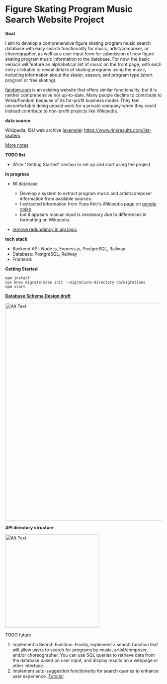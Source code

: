 # Figure Skating Program Music Search Website Project
**Goal**

I aim to develop a comprehensive figure skating program music search database with easy search functionality for music, artist/composer, or choreographer, as well as a user input form for submission of new figure skating program music information to the database. For now, the basic version will feature an alphabetical list of music on the front page, with each entry clickable to reveal details of skating programs using the music, including information about the skater, season, and program type (short program or free skating).

[fandom.com](https://figure-skating.fandom.com/wiki/Category:Music) is an existing website that offers similar functionality, but it is neither comprehensive nor up-to-date. Many people decline to contribute to Wikia/Fandom because of its for-profit business model. They feel uncomfortable doing unpaid work for a private company when they could instead contribute to non-profit projects like Wikipedia.

**data source**

Wikipedia, ISU web archive ([example](https://web.archive.org/web/20100527225704/http://www.isuresults.com/bios/isufs00007232.htm))
https://www.rinkresults.com/list-skaters

[More notes](https://docs.google.com/document/d/1-Rf1M40dCZ2UMdzquOPsJGLgOZrtC7Zl7IXd4wa28AA/edit?usp=sharing)

**TODO list**
- Write "Getting Started" section to set up and start using the project.

**In progress**
- fill database
   - Develop a system to extract program music and artist/composer information from available sources.
   - I extracted information from Yuna Kim's Wikipedia page on [google colab](https://colab.research.google.com/drive/1JsfrcGvLFjtNXaVA3U-dQWdBgWq6kOp7?usp=sharing)
   - but it appears manual input is necessary due to differences in formatting on Wikipedia.

- [remove redundancy in api logic](https://docs.google.com/document/d/1-Rf1M40dCZ2UMdzquOPsJGLgOZrtC7Zl7IXd4wa28AA/edit#bookmark=id.md4oxjjabvtl)

**tech stack**
- Backend API: Node.js, Express.js, PostgreSQL, Railway
- Database: PostgreSQL, Railway
- Frontend:

**Getting Started**

    npm install
    npx knex migrate:make init --migrations-directory db/migrations
    npm start


[**Database Schema Design draft**](https://drive.google.com/file/d/1d1Zc450tY9FpdjUUSSOquNJlNDByyX5y/view?usp=sharing)

<img src="https://imgur.com/UTah4Qa.png" alt="Alt Text" width="700"/>


**API directory structure**

<img src="https://i.imgur.com/0zHGdZs.png" alt="Alt Text" width="300"/>

 
TODO future
1. Implement a Search Function: Finally, implement a search function that will allow users to search for programs by music, artist/composer, and/or choreographer. You can use SQL queries to retrieve data from the database based on user input, and display results on a webpage or other interface.
2. Implement auto-suggestion functionality for search queries to enhance user experience. [Tutorial](https://www.educative.io/module/lesson/building-infinite-list/N7EE2Nk5RyN)
